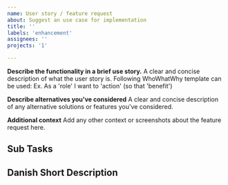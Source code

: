 ```yaml
---
name: User story / feature request
about: Suggest an use case for implementation
title: ''
labels: 'enhancement'
assignees: ''
projects: '1'

---
```


**Describe the functionality in a brief use story.**
A clear and concise description of what the user story is. 
Following WhoWhatWhy template can be used:
Ex. As a 'role' I want to 'action' (so that 'benefit')

**Describe alternatives you've considered**
A clear and concise description of any alternative solutions or features you've considered.

**Additional context**
Add any other context or screenshots about the feature request here.
## Sub Tasks

## Danish Short Description
